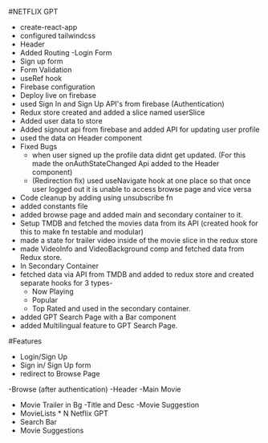 #NETFLIX GPT

- create-react-app
- configured tailwindcss
- Header
- Added Routing
-Login Form
- Sign up form
- Form Validation
- useRef hook
- Firebase configuration
- Deploy live on firebase
- used Sign In and Sign Up API's from firebase (Authentication)
- Redux store created and added a slice named userSlice
- Added user data to store
- Added signout api from firebase and added API for updating user profile
- used the data on Header component
- Fixed Bugs
  - when user signed up the profile data didnt get updated. (For this made the onAuthStateChanged Api added to the Header component)
  - (Redirection fix) used useNavigate hook at one place so that once user logged out it is unable to access browse page and vice versa
- Code cleanup by adding using unsubscribe fn
- added constants file 
- added browse page and added main and secondary container to it.
 - Setup TMDB and fetched the movies data from its API (created hook for this to make fn testable and modular)
 - made a state for trailer video inside of the movie slice in the redux store
 - made VideoInfo and VideoBackground comp and fetched data from Redux store.
- In Secondary Container
 - fetched data via API from TMDB and added to redux store and created separate hooks for 3 types-
   - Now Playing 
   - Popular
   - Top Rated
  and used in the secondary container.
- added GPT Search Page with a Bar component
- added Multilingual feature to GPT Search Page.



#Features

- Login/Sign Up
 - Sign in/ Sign Up form
 - redirect to Browse Page

-Browse (after authentication)
 -Header
 -Main Movie
  - Movie Trailer in Bg
  -Title and Desc
  -Movie Suggestion
   - MovieLists * N
Netflix GPT
 - Search Bar
 - Movie Suggestions